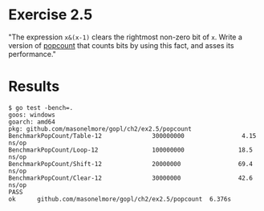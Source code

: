 # Exercise 2.5
"The expression `x&(x-1)` clears the rightmost non-zero bit of `x`.  Write a version of [popcount](https://github.com/masonelmore/gopl/blob/b9a3ac1f943c43dbc7c55ffe9d8201ee1f62a628/ch2/popcount2/popcount.go) that counts bits by using this fact, and asses its performance."

# Results
```
$ go test -bench=.
goos: windows
goarch: amd64
pkg: github.com/masonelmore/gopl/ch2/ex2.5/popcount
BenchmarkPopCount/Table-12              300000000                4.15 ns/op
BenchmarkPopCount/Loop-12               100000000               18.5 ns/op
BenchmarkPopCount/Shift-12              20000000                69.4 ns/op
BenchmarkPopCount/Clear-12              30000000                42.6 ns/op
PASS
ok      github.com/masonelmore/gopl/ch2/ex2.5/popcount  6.376s
```
